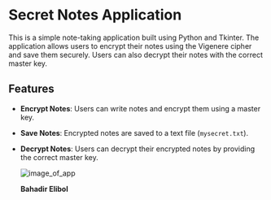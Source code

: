 # Secret Notes Application

This is a simple note-taking application built using Python and Tkinter. The application allows users to encrypt their notes using the Vigenere cipher and save them securely. Users can also decrypt their notes with the correct master key.

## Features

- **Encrypt Notes**: Users can write notes and encrypt them using a master key.
- **Save Notes**: Encrypted notes are saved to a text file (`mysecret.txt`).
- **Decrypt Notes**: Users can decrypt their encrypted notes by providing the correct master key.

  ![image_of_app](https://github.com/user-attachments/assets/4a067962-66a9-48fb-b253-e0f2ba164939)

  **Bahadir Elibol**

